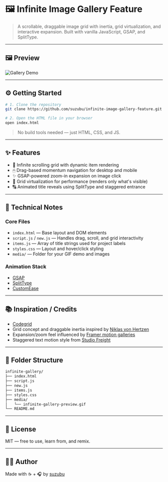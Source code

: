 # 🖼️ Infinite Image Gallery Feature

> A scrollable, draggable image grid with inertia, grid virtualization, and interactive expansion. Built with vanilla JavaScript, GSAP, and SplitType.

---

## 🖼 Preview

![Gallery Demo](media/infinite-gallery-preview.gif)

---

## ⚙️ Getting Started

```bash
# 1. Clone the repository
git clone https://github.com/suzubu/infinite-image-gallery-feature.git

# 2. Open the HTML file in your browser
open index.html
```

> No build tools needed — just HTML, CSS, and JS.

---

## ✨ Features

- 🧭 Infinite scrolling grid with dynamic item rendering
- 🖱 Drag-based momentum navigation for desktop and mobile
- ✨ GSAP-powered zoom-in expansion on image click
- 🧠 Grid virtualization for performance (renders only what's visible)
- 🔠 Animated title reveals using SplitType and staggered entrance

---

## 🧠 Technical Notes

### Core Files
- `index.html` — Base layout and DOM elements
- `script.js` / `new.js` — Handles drag, scroll, and grid interactivity
- `items.js` — Array of title strings used for project labels
- `styles.css` — Layout and hover/click styling
- `media/` — Folder for your GIF demo and images

### Animation Stack
- [GSAP](https://greensock.com/gsap/)
- [SplitType](https://www.npmjs.com/package/split-type)
- [CustomEase](https://greensock.com/docs/v3/Eases/CustomEase)

---

## 📚 Inspiration / Credits

- [Codegrid](https://www.youtube.com/watch?v=Xhb5vRydSj4&t=754s)
- Grid concept and draggable inertia inspired by [Niklas von Hertzen](https://github.com/niklasvh/infinite-canvas)
- Expansion/zoom feel influenced by [Framer motion galleries](https://www.framer.com/motion/)
- Staggered text motion style from [Studio Freight](https://studiofreight.com/)

---

## 📂 Folder Structure

```bash
infinite-gallery/
├── index.html
├── script.js
├── new.js
├── items.js
├── styles.css
├── media/
│   └── infinite-gallery-preview.gif
└── README.md
```

---

## 📜 License

MIT — free to use, learn from, and remix.

---

## 🙋‍♀️ Author

Made with ☕ + 🎧 by [suzubu](https://github.com/suzubu)
